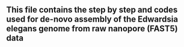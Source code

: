 ## This file contains the step by step and codes used for de-novo assembly of the Edwardsia elegans genome from raw nanopore (FAST5) data
